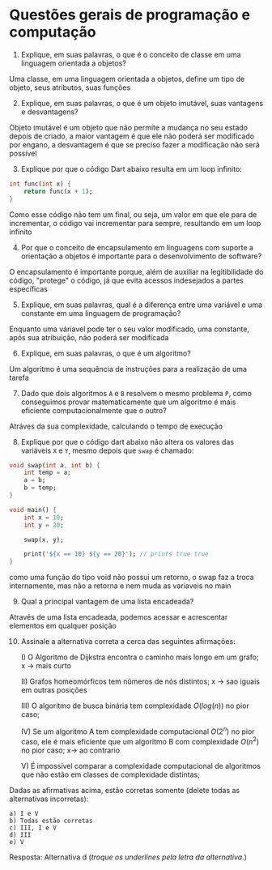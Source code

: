 # Questões gerais de programação e computação

1) Explique, em suas palavras, o que é o conceito de classe em uma linguagem orientada a objetos?

Uma classe, em uma linguagem orientada a objetos, define um tipo de objeto, seus atributos, suas funções

2) Explique, em suas palavras, o que é um objeto imutável, suas vantagens e desvantagens?

Objeto imutável é um objeto que não permite a mudança no seu estado depois de criado, a maior vantagem é que ele não poderá ser modificado por engano, a desvantagem é que se preciso fazer a modificação não será possível

3) Explique por que o código Dart abaixo resulta em um loop infinito:

```dart
int func(int x) {
    return func(x + 1);
}
```

Como esse código não tem um final, ou seja, um valor em que ele para de incrementar, o código vai incrementar para sempre, resultando em um loop infinito

4) Por que o conceito de encapsulamento em linguagens com suporte a orientação a objetos é importante para o desenvolvimento de software?

O encapsulamento é importante porque, além de auxiliar na legitibilidade do código, "protege" o código, já que evita acessos indesejados a partes específicas

5) Explique, em suas palavras, qual é a diferença entre uma variável e uma constante em uma linguagem de programação?

Enquanto uma váriavel pode ter o seu valor modificado, uma constante, após sua atribuição, não poderá ser modificada

6) Explique, em suas palavras, o que é um algoritmo?

Um algoritmo é uma sequência de instruções para a realização de uma tarefa

7) Dado que dois algoritmos `A` e `B` resolvem o mesmo problema `P`, como conseguimos provar matematicamente que um algoritmo é mais eficiente computacionalmente que o outro?

Atráves da sua complexidade, calculando o tempo de execução

8) Explique por que o código dart abaixo não altera os valores das variáveis `X` e `Y`, mesmo depois que `swap` é chamado:

```dart
void swap(int a, int b) {
    int temp = a;
    a = b;
    b = temp;
}

void main() {
    int x = 10;
    int y = 20;

    swap(x, y);

    print('${x == 10} ${y == 20}'); // prints true true
}
```

como uma função do tipo void não possui um retorno, o swap faz a troca internamente, mas não a retorna e nem muda as variaveis no main

9) Qual a principal vantagem de uma lista encadeada?

Através de uma lista encadeada, podemos acessar e acrescentar elementos em qualquer posição

10) Assinale a alternativa correta a cerca das seguintes afirmações:

    I) O Algoritmo de Dijkstra encontra o caminho mais longo em um grafo; x -> mais curto

    II) Grafos homeomórficos tem números de nós distintos; x -> sao iguais em outras posições

    III) O algoritmo de busca binária tem complexidade $O(log(n))$ no pior caso;

    IV) Se um algoritmo A tem complexidade computacional $O(2^n)$ no pior caso, ele é mais eficiente
    que um algoritmo B com complexidade $O(n^2)$ no pior caso; x-> ao contrario

    V) É impossível comparar a complexidade computacional de algoritmos que não estão em classes de complexidade distintas;

Dadas as afirmativas acima, estão corretas somente (delete todas as alternativas incorretas):

    a) I e V 
    b) Todas estão corretas
    c) III, I e V
    d) III
    e) V

Resposta: Alternativa d (*troque os underlines pela letra da alternativa.*)
